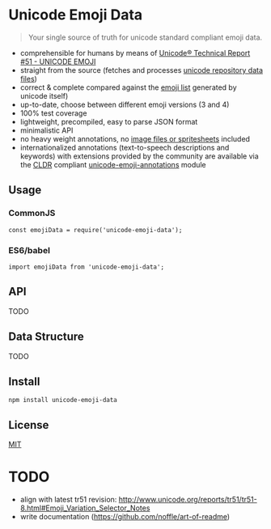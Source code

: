 # Unicode Emoji Data

> Your single source of truth for unicode standard compliant emoji data.

- comprehensible for humans by means of [Unicode® Technical Report #51 - UNICODE EMOJI](http://www.unicode.org/reports/tr51)
- straight from the source (fetches and processes [unicode repository data files](http://unicode.org/Public/emoji/4.0/))
- correct & complete compared against the [emoji list](http://unicode.org/emoji/charts-beta/emoji-list.html) generated by unicode itself)
- up-to-date, choose between different emoji versions (3 and 4)
- 100% test coverage
- lightweight, precompiled, easy to parse JSON format
- minimalistic API
- no heavy weight annotations, no [image files or spritesheets](https://github.com/iamcal/emoji-data) included
- internationalized annotations (text-to-speech descriptions and keywords) with extensions provided by the community are available via the [CLDR](http://cldr.unicode.org/) compliant [unicode-emoji-annotations](TODO) module

## Usage

### CommonJS

`const emojiData = require('unicode-emoji-data');`

### ES6/babel

`import emojiData from 'unicode-emoji-data';`

## API

TODO

## Data Structure

TODO

## Install

`npm install unicode-emoji-data`

## License

[MIT](TODO)

# TODO
- align with latest tr51 revision: http://www.unicode.org/reports/tr51/tr51-8.html#Emoji_Variation_Selector_Notes
- write documentation (https://github.com/noffle/art-of-readme)
